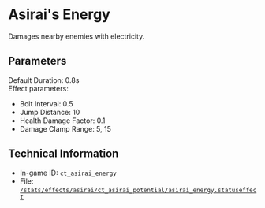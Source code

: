 # Asirai's Energy

Damages nearby enemies with electricity.

## Parameters

Default Duration: 0.8s  
Effect parameters:

- Bolt Interval: 0.5
- Jump Distance: 10
- Health Damage Factor: 0.1
- Damage Clamp Range:  5,  15

## Technical Information

- In-game ID: `ct_asirai_energy`
- File: [`/stats/effects/asirai/ct_asirai_potential/asirai_energy.statuseffect`](https://github.com/Ceterai/Enternia/blob/main/stats/effects/asirai/ct_asirai_potential/asirai_energy.statuseffect)
